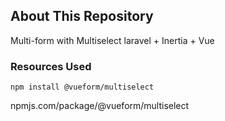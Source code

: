 
## About This Repository
 Multi-form with Multiselect laravel + Inertia + Vue  

### Resources Used

    npm install @vueform/multiselect

npmjs.com/package/@vueform/multiselect


